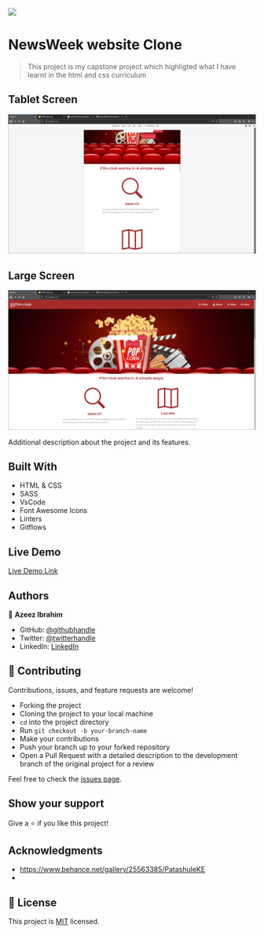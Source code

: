 ![](https://img.shields.io/badge/Microverse-blueviolet)

# NewsWeek website Clone

> This project is my capstone project which highligted what I have learnt in the html and css curriculum

## Tablet Screen
![screenshot](./tab.png)

## Large Screen
![screenshot](./index.png)

Additional description about the project and its features.

## Built With

- HTML & CSS
- SASS
- VsCode
- Font Awesome Icons
- Linters
- Gitflows

## Live Demo

[Live Demo Link](https://microverse-sessions.github.io/newsweek-clone/)


## Authors

👤 **Azeez Ibrahim**

- GitHub: [@githubhandle](https://github.com/kunmi02)
- Twitter: [@twitterhandle](https://twitter.com/akinkunmi006)
- LinkedIn: [LinkedIn](https://linkedin.com/akinkunmi006)

## 🤝 Contributing

Contributions, issues, and feature requests are welcome!

- Forking the project
- Cloning the project to your local machine
- `cd` into the project directory
- Run `git checkout -b your-branch-name`
- Make your contributions
- Push your branch up to your forked repository
- Open a Pull Request with a detailed description to the development branch of the original project for a review

Feel free to check the [issues page](issues/).

## Show your support

Give a ⭐️ if you like this project!

## Acknowledgments

- https://www.behance.net/gallery/25563385/PatashuleKE
-  

## 📝 License

This project is [MIT](lic.url) licensed.
